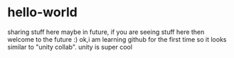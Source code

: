 # hello-world
sharing stuff here maybe in future, if you are seeing stuff here then welcome to the future :)
ok,i am learning github for the first time so it looks similar to "unity collab".
unity is super cool
